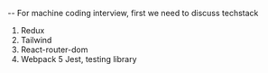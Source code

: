 -- For machine coding interview, first we need to discuss techstack
  1. Redux
  2. Tailwind
  3. React-router-dom
  4. Webpack
  5 Jest, testing library

